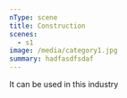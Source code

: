 ```yaml
---
nType: scene
title: Construction
scenes:
  - s1
image: /media/category1.jpg
summary: hadfasdfsdaf
---
```



It can be used in this industry